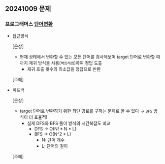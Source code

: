 ## 20241009 문제

### 프로그래머스 [단어변환](https://school.programmers.co.kr/learn/courses/30/lessons/43163)

- 접근방식

  [은상]
  - 현재 상태에서 변환할 수 있는 모든 단어를 검사해보며 target 단어로 변환할 때까지 재귀 방식을 사용(`백트래킹`)하여 정답 도출
    - 재귀 호출 횟수의 최소값을 정답으로 반환

  [주혜]
  
- 피드백

  [은상]
  - target 단어로 변환하기 위한 최단 경로를 구하는 문제로 볼 수 있다 → `BFS` 방식이 더 효율적!
    - 실제 DFS와 BFS 풀이 방식의 시간복잡도 비교
        - DFS → O(N! * N * L)
        - BFS → O(N^2 * L)
            - N: 단어 개수
            - L: 단어의 길이
 
  [주혜]

